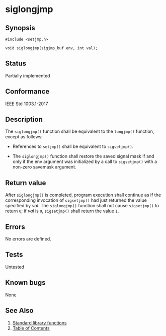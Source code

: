 # siglongjmp

## Synopsis

`#include <setjmp.h>`

`void siglongjmp(sigjmp_buf env, int val);`

## Status

Partially implemented

## Conformance

IEEE Std 1003.1-2017

## Description

The `siglongjmp()` function shall be equivalent to the `longjmp()` function,
except as follows:

* References to `setjmp()` shall be equivalent to `sigsetjmp()`.

* The `siglongjmp()` function shall restore the saved signal mask if and only if the env argument was initialized by a
call to `sigsetjmp()` with a non-zero savemask argument.

## Return value

After `siglongjmp()` is completed, program execution shall continue as if the corresponding invocation of `sigsetjmp()`
had just returned the value specified by _val_. The `siglongjmp()` function shall not cause `sigsetjmp()` to return `0`;
 if _val_ is `0`, `sigsetjmp()` shall return the value `1`.

## Errors

No errors are defined.

## Tests

Untested

## Known bugs

None

## See Also

1. [Standard library functions](../README.md)
2. [Table of Contents](../../../README.md)
